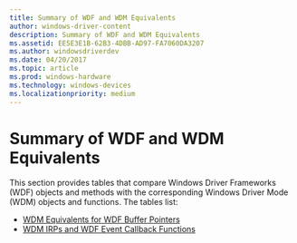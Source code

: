 ```yaml
---
title: Summary of WDF and WDM Equivalents
author: windows-driver-content
description: Summary of WDF and WDM Equivalents
ms.assetid: EE5E3E1B-62B3-4DBB-AD97-FA7060DA3207
ms.author: windowsdriverdev
ms.date: 04/20/2017
ms.topic: article
ms.prod: windows-hardware
ms.technology: windows-devices
ms.localizationpriority: medium
---
```


# Summary of WDF and WDM Equivalents


This section provides tables that compare Windows Driver Frameworks (WDF) objects and methods with the corresponding Windows Driver Mode (WDM) objects and functions. The tables list:

-   [WDM Equivalents for WDF Buffer Pointers](wdm-equivalents-for-kmdf-buffer-pointers.md)
-   [WDM IRPs and WDF Event Callback Functions](wdm-irps-and-kmdf-event-callback-functions.md)

 

 





